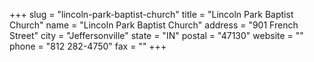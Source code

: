 +++
slug = "lincoln-park-baptist-church"
title = "Lincoln Park Baptist Church"
name = "Lincoln Park Baptist Church"
address = "901 French Street"
city = "Jeffersonville"
state = "IN"
postal = "47130"
website = ""
phone = "812 282-4750"
fax = ""
+++
